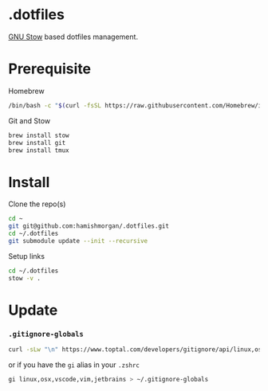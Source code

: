 # .dotfiles

[GNU Stow](https://www.gnu.org/software/stow/) based dotfiles management.

# Prerequisite

Homebrew

```sh
/bin/bash -c "$(curl -fsSL https://raw.githubusercontent.com/Homebrew/install/HEAD/install.sh)"
```

Git and Stow
```sh
brew install stow
brew install git
brew install tmux
```

# Install

Clone the repo(s)

```sh
cd ~
git git@github.com:hamishmorgan/.dotfiles.git
cd ~/.dotfiles
git submodule update --init --recursive
```

Setup links

```sh
cd ~/.dotfiles
stow -v .
```


# Update

### `.gitignore-globals`

```sh
curl -sLw "\n" https://www.toptal.com/developers/gitignore/api/linux,osx,vscode,vim,jetbrains > ~/.gitignore-globals
```

or if you have the `gi` alias in your `.zshrc`

```sh
gi linux,osx,vscode,vim,jetbrains > ~/.gitignore-globals
```
